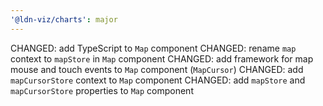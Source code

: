 ```yaml
---
'@ldn-viz/charts': major
---
```


CHANGED: add TypeScript to `Map` component
CHANGED: rename `map` context to `mapStore` in `Map` component
CHANGED: add framework for map mouse and touch events to `Map` component (`MapCursor`)
CHANGED: add `mapCursorStore` context to `Map` component
CHANGED: add `mapStore` and `mapCursorStore` properties to `Map` component
